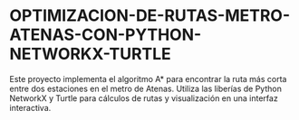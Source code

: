 # OPTIMIZACION-DE-RUTAS-METRO-ATENAS-CON-PYTHON-NETWORKX-TURTLE
Este proyecto implementa el algoritmo A* para encontrar la ruta más corta entre dos estaciones en el metro de Atenas. Utiliza las liberías de Python NetworkX y Turtle para cálculos de rutas y visualización en una interfaz interactiva.
